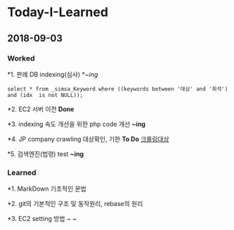 # Today-I-Learned
## 2018-09-03

### Worked
*1.  판례 DB indexing(심사) **~ing*
``` mysql
select * from _simsa_Keyword where ((keywords between '대상' and '희석') and (idx  is not NULL));
```
*2. EC2 서버 이전 **Done**

*3. indexing 속도 개선을 위한 php code 개선 **~ing**

*4. JP company crawling 대상확인, 기한 **To Do**
[크롤링대상](http://help.11st.co.kr/11st/faq/FaqIndex.jsp)

*5. 검색엔진(법령) test **~ing**


### Learned

*1. MarkDown 기초적인 문법

*2. git의 기본적인 구조 및 동작원리, rebase의 원리

*3. EC2 setting 방법
~
~
